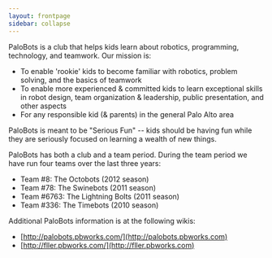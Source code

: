 ```yaml
---
layout: frontpage
sidebar: collapse
---
```


PaloBots is a club that helps kids learn about robotics, programming, technology, and teamwork.  Our mission is:

   * To enable 'rookie' kids to become familiar with robotics, problem solving, and the basics of teamwork
   * To enable more experienced & committed kids to learn exceptional skills in robot design, team organization & leadership, public presentation, and other aspects
   * For any responsible kid (& parents) in the general Palo Alto area

PaloBots is meant to be "Serious Fun" -- kids should be having fun while they are seriously focused on learning a wealth of new things.

PaloBots has both a club and a team period.  During the team period we have run four teams over the last three years:

   * Team #8: The Octobots (2012 season)
   * Team #78: The Swinebots (2011 season)
   * Team #6763: The Lightning Bolts (2011 season)
   * Team #336: The Timebots (2010 season)

Additional PaloBots information is at the following wikis:

   * [http://palobots.pbworks.com/](http://palobots.pbworks.com)
   * [http://fller.pbworks.com/](http://fller.pbworks.com)

